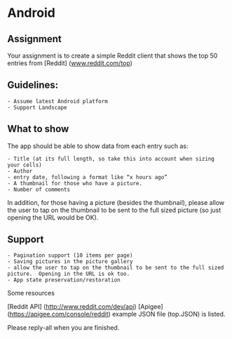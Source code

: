 # Android

## Assignment
Your assignment is to create a simple Reddit client that shows the top 50 entries from [Reddit] (www.reddit.com/top)

## Guidelines:
    - Assume latest Android platform
    - Support Landscape

## What to show
The app should be able to show data from each entry such as:

    - Title (at its full length, so take this into account when sizing your cells)
    - Author
    - entry date, following a format like “x hours ago” 
    - A thumbnail for those who have a picture.
    - Number of comments

In addition, for those having a picture (besides the thumbnail), please allow the user to tap on the thumbnail to be sent to the full sized picture (so just opening the URL would be OK).

## Support
    - Pagination support (10 items per page)
    - Saving pictures in the picture gallery 
    - allow the user to tap on the thumbnail to be sent to the full sized picture.  Opening in the URL is ok too.
    - App state preservation/restoration

Some resources

[Reddit API] (http://www.reddit.com/dev/api)
[Apigee] (https://apigee.com/console/reddit)
example JSON file (top.JSON) is listed.

Please reply-all when you are finished.
